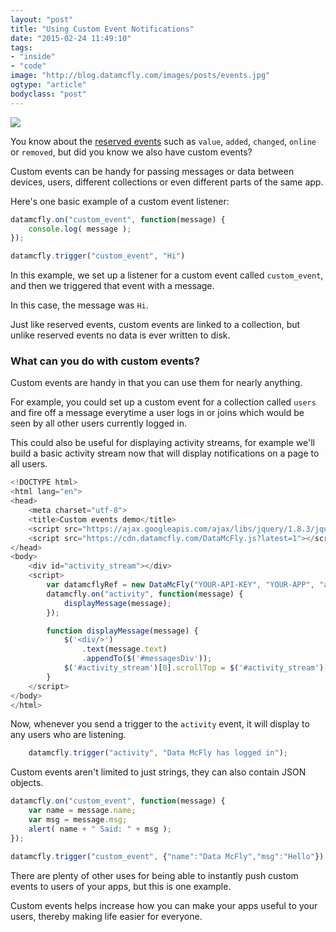 ```yaml
---
layout: "post"
title: "Using Custom Event Notifications"
date: "2015-02-24 11:49:10"
tags: 
- "inside"
- "code"
image: "http://blog.datamcfly.com/images/posts/events.jpg"
ogtype: "article"
bodyclass: "post"
---
```


<div class="box-wrap"><div class="box">
	<img src="http://blog.datamcfly.com/images/posts/events.jpg" />
</div></div>

You know about the [reserved events](http://datamcfly.com/docs/web/guide/reading-data.html) such as `value`, `added`, `changed`, `online` or `removed`, but did you know we also have custom events?

Custom events can be handy for passing messages or data between devices, users, different collections or even different parts of the same app.

Here's one basic example of a custom event listener:

```javascript
datamcfly.on("custom_event", function(message) {
	console.log( message );
});

datamcfly.trigger("custom_event", "Hi")
```

In this example, we set up a listener for a custom event called `custom_event`, and then we triggered that event with a message.

In this case, the message was `Hi`.

Just like reserved events, custom events are linked to a collection, but unlike reserved events no data is ever written to disk. 

### What can you do with custom events?

Custom events are handy in that you can use them for nearly anything. 

For example, you could set up a custom event for a collection called `users` and fire off a message everytime a user logs in or joins which would be seen by all other users currently logged in.

This could also be useful for displaying activity streams, for example we'll build a basic activity stream now that will display notifications on a page to all users.

```javascript
<!DOCTYPE html>
<html lang="en">
<head>
    <meta charset="utf-8">
    <title>Custom events demo</title> 
    <script src="https://ajax.googleapis.com/ajax/libs/jquery/1.8.3/jquery.min.js"></script>
    <script src="https://cdn.datamcfly.com/DataMcFly.js?latest=1"></script>
</head>
<body>
	<div id="activity_stream"></div>
	<script>
		var datamcflyRef = new DataMcFly("YOUR-API-KEY", "YOUR-APP", "activity");
		datamcfly.on("activity", function(message) {
			displayMessage(message);
		});

		function displayMessage(message) {
			$('<div/>')
				.text(message.text)
				.appendTo($('#messagesDiv'));
			$('#activity_stream')[0].scrollTop = $('#activity_stream')[0].scrollHeight;
		}
	</script>
</body>
</html>
```

Now, whenever you send a trigger to the `activity` event, it will display to any users who are listening.

```javascript
	datamcfly.trigger("activity", "Data McFly has logged in");
```

Custom events aren't limited to just strings, they can also contain JSON objects.

```javascript
datamcfly.on("custom_event", function(message) {
	var name = message.name;
	var msg = message.msg;
	alert( name + " Said: " + msg );
});

datamcfly.trigger("custom_event", {"name":"Data McFly","msg":"Hello"});
```


There are plenty of other uses for being able to instantly push custom events to users of your apps, but this is one example.

Custom events helps increase how you can make your apps useful to your users, thereby making life easier for everyone.